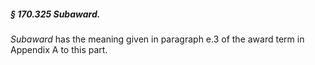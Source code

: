 ##### § 170.325 Subaward. #####

*Subaward* has the meaning given in paragraph e.3 of the award term in Appendix A to this part.